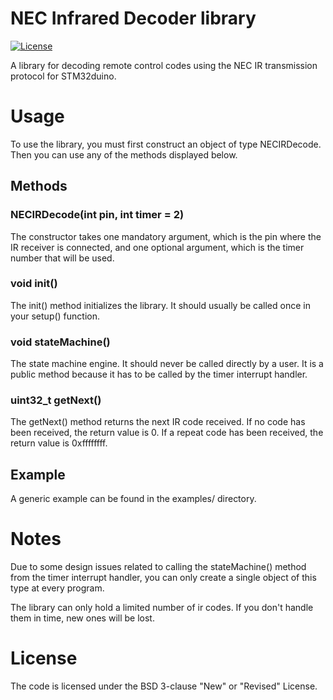 # NEC Infrared Decoder library

[![License](https://img.shields.io/badge/license-BSD%203--Clause-green.svg)](https://raw.githubusercontent.com/fotisl/NECIRDecode/master/LICENSE)

A library for decoding remote control codes using the NEC IR transmission
protocol for STM32duino.

# Usage

To use the library, you must first construct an object of type NECIRDecode.
Then you can use any of the methods displayed below.

## Methods

### NECIRDecode(int pin, int timer = 2)

The constructor takes one mandatory argument, which is the pin where the IR
receiver is connected, and one optional argument, which is the timer number
that will be used.

### void init()

The init() method initializes the library. It should usually be called once
in your setup() function.

### void stateMachine()

The state machine engine. It should never be called directly by a user. It is
a public method because it has to be called by the timer interrupt handler.

### uint32\_t getNext()

The getNext() method returns the next IR code received. If no code has been
received, the return value is 0. If a repeat code has been received, the
return value is 0xffffffff.

## Example

A generic example can be found in the examples/ directory.

# Notes

Due to some design issues related to calling the stateMachine() method from the
timer interrupt handler, you can only create a single object of this type at
every program.

The library can only hold a limited number of ir codes. If you don't handle them
in time, new ones will be lost.

# License

The code is licensed under the BSD 3-clause "New" or "Revised" License.
